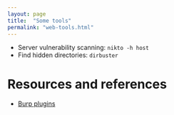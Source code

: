```yaml
---
layout: page
title:  "Some tools"
permalink: "web-tools.html"
---
```



* Server vulnerability scanning: `nikto -h host`
* Find hidden directories: `dirbuster`


# Resources and references
* [Burp plugins](https://github.com/snoopysecurity/awesome-burp-extensions)
